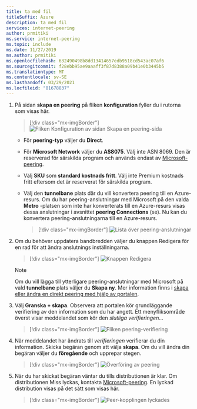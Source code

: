```yaml
---
title: ta med fil
titleSuffix: Azure
description: ta med fil
services: internet-peering
author: prmitiki
ms.service: internet-peering
ms.topic: include
ms.date: 11/27/2019
ms.author: prmitiki
ms.openlocfilehash: 632490498b8dd13414657edb9518cd543ac07af6
ms.sourcegitcommit: f28ebb95ae9aaaff3f87d8388a09b41e0b3445b5
ms.translationtype: MT
ms.contentlocale: sv-SE
ms.lasthandoff: 03/29/2021
ms.locfileid: "81678837"
---
```

1. På sidan **skapa en peering** på fliken **konfiguration** fyller du i rutorna som visas här.

    > [!div class="mx-imgBorder"]
    > ![Fliken Konfiguration av sidan Skapa en peering-sida](../media/setup-direct-conf-tab.png)

    * För **peering-typ** väljer du **Direct**.
    * För **Microsoft Network** väljer du **AS8075**. Välj inte ASN 8069. Den är reserverad för särskilda program och används endast av [Microsoft-peering](mailto:peering@microsoft.com).
    * Välj **SKU** som **standard kostnads fritt**. Välj inte Premium kostnads fritt eftersom det är reserverat för särskilda program.
    * Välj den **tunnelbane** plats där du vill konvertera peering till en Azure-resurs. Om du har peering-anslutningar med Microsoft på den valda **Metro** -platsen som inte har konverterats till en Azure-resurs visas dessa anslutningar i avsnittet **peering Connections** (se). Nu kan du konvertera peering-anslutningarna till en Azure-resurs.

        > [!div class="mx-imgBorder"]
        > ![Lista över peering-anslutningar](../media/setup-directlegacy-conf-tab.png)

1. Om du behöver uppdatera bandbredden väljer du knappen Redigera för en rad för att ändra anslutnings inställningarna.

    > [!div class="mx-imgBorder"]
    > ![Knappen Redigera](../media/setup-directlegacy-conf-tab-edit.png)

    > [!NOTE]
    > Om du vill lägga till ytterligare peering-anslutningar med Microsoft på vald **tunnelbane** plats väljer du **Skapa ny**. Mer information finns i [skapa eller ändra en direkt peering med hjälp av portalen](../howto-direct-portal.md).
    >

1. Välj **Granska + skapa**. Observera att portalen kör grundläggande verifiering av den information som du har angett. Ett menyfliksområde överst visar meddelandet som kör den *slutliga verifieringen...*

    > [!div class="mx-imgBorder"]
    > ![Fliken peering-verifiering](../media/setup-direct-review-tab-validation.png)

1. När meddelandet har ändrats till *verifieringen* verifierar du din information. Skicka begäran genom att välja **skapa**. Om du vill ändra din begäran väljer du **föregående** och upprepar stegen.

    > [!div class="mx-imgBorder"]
    > ![Överföring av peering](../media/setup-direct-review-tab-submit.png)

1. När du har skickat begäran väntar du tills distributionen är klar. Om distributionen Miss lyckas, kontakta [Microsoft-peering](mailto:peering@microsoft.com). En lyckad distribution visas på det sätt som visas här.

    > [!div class="mx-imgBorder"]
    > ![Peer-kopplingen lyckades](../media/setup-direct-success.png)
